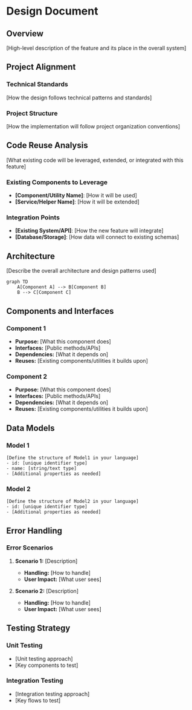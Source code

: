# Design Document

## Overview

[High-level description of the feature and its place in the overall system]

## Project Alignment

### Technical Standards

[How the design follows technical patterns and standards]

### Project Structure

[How the implementation will follow project organization conventions]

## Code Reuse Analysis

[What existing code will be leveraged, extended, or integrated with this feature]

### Existing Components to Leverage

- **[Component/Utility Name]**: [How it will be used]
- **[Service/Helper Name]**: [How it will be extended]

### Integration Points

- **[Existing System/API]**: [How the new feature will integrate]
- **[Database/Storage]**: [How data will connect to existing schemas]

## Architecture

[Describe the overall architecture and design patterns used]

```mermaid
graph TD
    A[Component A] --> B[Component B]
    B --> C[Component C]
```

## Components and Interfaces

### Component 1

- **Purpose:** [What this component does]
- **Interfaces:** [Public methods/APIs]
- **Dependencies:** [What it depends on]
- **Reuses:** [Existing components/utilities it builds upon]

### Component 2

- **Purpose:** [What this component does]
- **Interfaces:** [Public methods/APIs]
- **Dependencies:** [What it depends on]
- **Reuses:** [Existing components/utilities it builds upon]

## Data Models

### Model 1

```
[Define the structure of Model1 in your language]
- id: [unique identifier type]
- name: [string/text type]
- [Additional properties as needed]
```

### Model 2

```
[Define the structure of Model2 in your language]
- id: [unique identifier type]
- [Additional properties as needed]
```

## Error Handling

### Error Scenarios

1. **Scenario 1:** [Description]
   - **Handling:** [How to handle]
   - **User Impact:** [What user sees]

2. **Scenario 2:** [Description]
   - **Handling:** [How to handle]
   - **User Impact:** [What user sees]

## Testing Strategy

### Unit Testing

- [Unit testing approach]
- [Key components to test]

### Integration Testing

- [Integration testing approach]
- [Key flows to test]
